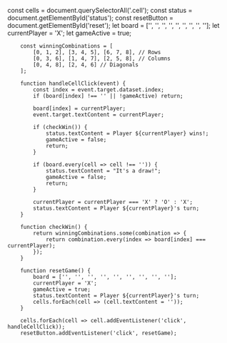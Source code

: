 const cells = document.querySelectorAll('.cell');
        const status = document.getElementById('status');
        const resetButton = document.getElementById('reset');
        let board = ['', '', '', '', '', '', '', '', ''];
        let currentPlayer = 'X';
        let gameActive = true;

        const winningCombinations = [
            [0, 1, 2], [3, 4, 5], [6, 7, 8], // Rows
            [0, 3, 6], [1, 4, 7], [2, 5, 8], // Columns
            [0, 4, 8], [2, 4, 6] // Diagonals
        ];

        function handleCellClick(event) {
            const index = event.target.dataset.index;
            if (board[index] !== '' || !gameActive) return;

            board[index] = currentPlayer;
            event.target.textContent = currentPlayer;

            if (checkWin()) {
                status.textContent = Player ${currentPlayer} wins!;
                gameActive = false;
                return;
            }

            if (board.every(cell => cell !== '')) {
                status.textContent = "It's a draw!";
                gameActive = false;
                return;
            }

            currentPlayer = currentPlayer === 'X' ? 'O' : 'X';
            status.textContent = Player ${currentPlayer}'s turn;
        }

        function checkWin() {
            return winningCombinations.some(combination => {
                return combination.every(index => board[index] === currentPlayer);
            });
        }

        function resetGame() {
            board = ['', '', '', '', '', '', '', '', ''];
            currentPlayer = 'X';
            gameActive = true;
            status.textContent = Player ${currentPlayer}'s turn;
            cells.forEach(cell => (cell.textContent = ''));
        }

        cells.forEach(cell => cell.addEventListener('click', handleCellClick));
        resetButton.addEventListener('click', resetGame);

